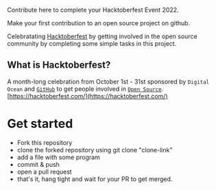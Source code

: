 Contribute here to complete your Hacktoberfest Event 2022.

Make your first contribution to an open source project on github.

Celebratating [Hacktoberfest](https://hacktoberfest.com/) by getting involved in the open source community by completing some simple tasks in this project.

## What is Hacktoberfest?

A month-long celebration from October 1st - 31st sponsored by `Digital Ocean` and [`GitHub`](https://dev.to/this-is-learning/hacktoberfest-2022-is-almost-there-get-ready-4ifb) to get people involved in [`Open Source`](https://github.com/open-source). 
[https://hacktoberfest.com/](https://hacktoberfest.com/)

# Get started

- Fork this repository
- clone the forked repository using git clone "clone-link"
- add a file with some program 
- commit & push 
- open a pull request
- that's it, hang tight and wait for your PR to get merged.
